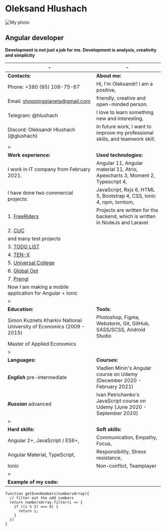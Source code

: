 # Oleksand Hlushach 
![My photo](https://media-exp1.licdn.com/dms/image/C4E03AQETk2funEMcjg/profile-displayphoto-shrink_800_800/0/1594192177176?e=1645056000&v=beta&t=VW-V0n4XM6ctgpcabjyLKT4eFtFgIC7BJdjH8OsyIYM)

## Angular developer
**Development is not just a job for me. Development is analysis,
creativity and simplicity**


-| -
--- | ---
**Contacts:**| **About me:**
Phone: +380 (95) 108-75-67             | Hi, I'm Oleksandr! I am a positive, 
Email: shoppingplaneta@gmail.com       | friendly, creative and open-minded person.
Telegram: @hlushach                    | I love to learn something new and interesting.
Discord: Oleksandr Hlushach (@glushach)| In future work, I want to improve my professional skills,  and teamwork skill.
 >| 
**Work experience:** | **Used technologies:**
I work in IT company from February 2021.  | Angular 11, Angular material 11, Atrio, Apexcharts 3, Moment 2, Typescript 4,
I have done two commercial projects:       | JavaScript, Rxjs 6,  HTML 5, Bootstrap 4, CSS, Ionic 4, npm, tomtom,
1. [FreeRiders](https://freeriders-admin.grassbusinesslabs.tk/#/authentication/signin)  |Projects are written for the backend, which is written in NodeJs and Laravel
2. [CUC](https://cuc.grassbusinesslabs.tk/admin/#/authentication/signin)|
and many test projects|
3. [TODO LIST](https://glushach.github.io/todo-list/)|
4. [TEN-X](https://glushach.github.io/creativeproject/app/)|
5. [Universal College](https://glushach.github.io/test-roulette.io/app/)|
6. [Global Opt](https://glushach.github.io/glopt.io/dist/)|
7. [Prengi](https://glushach.github.io/FMC_4.io/dist/)|
Now I am making a mobile application for Angular + Ionic|
 >| 
**Education:** | **Tools:**
Simon Kuznets Kharkiv National University of Economics (2009 - 2015)|Photoshop, Figma, Webstorm, Git, GitHub, SASS/SCSS, Android Studio
Master of Applied Economics|
 >| 
**Languages:** | **Courses:**
***English*** pre-intermediate|Vladlen Minin's Angular course on Udemy (December 2020 - February 2021)
***Russian*** advanced|Ivan Petrichenko's JavaScript course on Udemy (June 2020 - September 2020)
 >| 
**Hard skills:** | **Soft skills:**
Angular 2+, JavaScript / ES6+,|Communication, Empathy, Focus, 
Angular Material, TypeScript,|Responsibility, Stress resistance,
Ionic|Non-conflict, Teamplayer
 >| 
**Example of my code:** |
    function getEvenNumbers(numbersArray){ 
      // filter out the odd numbers
      return numbersArray.filter(i => {
        if ((i % 2) === 0) {
          return i;
        }
      })
    }